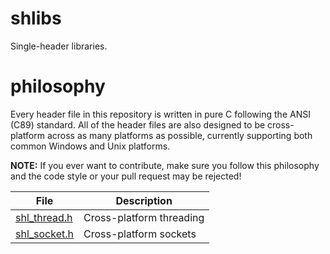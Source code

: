 # shlibs
Single-header libraries.

# philosophy
Every header file in this repository is written in pure C following the ANSI (C89) standard. All of the header files are also designed to be cross-platform across as many platforms as possible, currently supporting both common Windows and Unix platforms.

**NOTE:** If you ever want to contribute, make sure you follow this philosophy and the code style or your pull request may be rejected!


| File         | Description              |
|--------------|--------------------------|
| [shl_thread.h](https://github.com/undersquire/shlibs/blob/main/shl_thread.h) | Cross-platform threading |
| [shl_socket.h](https://github.com/undersquire/shlibs/blob/main/shl_socket.h) | Cross-platform sockets   |
